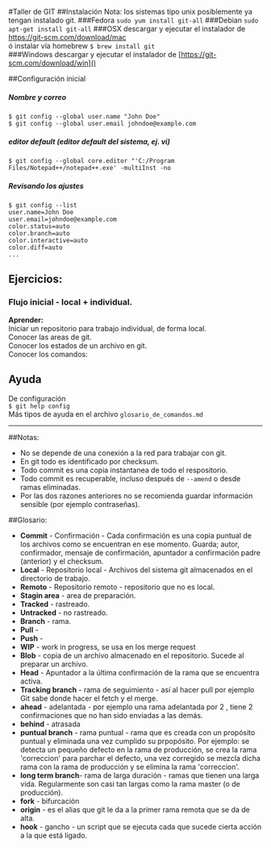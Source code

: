 #Taller de GIT
##Instalación
Nota: los sistemas tipo unix posiblemente ya tengan instalado git.
###Fedora
`sudo yum install git-all`
###Debian
`sudo apt-get install git-all`
###OSX
descargar y ejecutar el instalador de [https://git-scm.com/download/mac
]()  
ó instalar vía homebrew	`$ brew install git`  
###Windows
descargar y ejecutar el instalador de [https://git-scm.com/download/win]()


##Configuración inicial
##### Nombre y correo

	$ git config --global user.name "John Doe"	$ git config --global user.email johndoe@example.com

##### editor default (editor default del sistema, ej. vi)

	$ git config --global core.editor "'C:/Program Files/Notepad++/notepad++.exe' -multiInst -no

##### Revisando los ajustes

```
$ git config --list
user.name=John Doe
user.email=johndoe@example.com
color.status=auto
color.branch=auto
color.interactive=auto
color.diff=auto
...
```
## Ejercicios:
### Flujo inicial - local + individual.
**Aprender:**  
Iniciar un repositorio para trabajo individual, de forma local.  
Conocer las areas de git.  
Conocer los estados de un archivo en git.  
Conocer los comandos: 

<!--esto es un comentario, se supone que no se debería de poder ver !!-->



## Ayuda  
De configuración  
`$ git help config`  
Más tipos de ayuda en el archivo `glosario_de_comandos.md`  
	
----
##Notas:
- No se depende de una conexión a la red para trabajar con git.
- En git todo es identificado por checksum.
- Todo commit es una copia instantanea de todo el respositorio.
- Todo commit es recuperable, incluso después de `--amend` o desde ramas eliminadas.
- Por las dos razones anteriores no se recomienda guardar información sensible (por ejemplo contraseñas).

##Glosario:
- **Commit** - Confirmación - Cada confirmación es una copia puntual de los archivos como se encuentran en ese momento. Guarda; autor, confirmador, mensaje de confirmación, apuntador a confirmación padre (anterior) y el checksum.
- **Local** - Repositorio local - Archivos del sistema git almacenados en el directorio de trabajo.
- **Remoto** - Repositorio remoto - repositorio que no es local.
- **Stagin area** - area de preparación.
- **Tracked** - rastreado.
- **Untracked** - no rastreado.
- **Branch** - rama.
- **Pull** - 
- **Push** - 
- **WIP** - work in progress, se usa en los merge request
- **Blob** - copia de un archivo almacenado en el repositorio. Sucede al preparar un archivo.
- **Head** - Apuntador a la última confirmación de la rama que se encuentra activa.
- **Tracking branch** - rama de seguimiento - así al hacer pull por ejemplo Git sabe donde hacer el fetch y el merge.
- **ahead** - adelantada - por ejemplo una rama adelantada por 2 , tiene 2 confirmaciones que no han sido enviadas a las demás.
- **behind** - atrasada 
- **puntual branch** - rama puntual - rama que es creada con un propósito puntual y eliminada una vez cumplido su prpopósito. Por ejemplo: se detecta un pequeño defecto en la rama de producción, se crea la rama 'correccion' para parchar el defecto, una vez corregido se mezcla dicha rama con la rama de producción y se elimina la rama 'correccion'.
- **long term branch**- rama de larga duración - ramas que tienen una larga vida. Regularmente son casi tan largas como la rama master (o de producción).
- **fork** - bifurcación 
- **origin** - es el alias que git le da a la primer rama remota que se da de alta.
- **hook** - gancho - un script que se ejecuta cada que sucede cierta acción a la que está ligado.